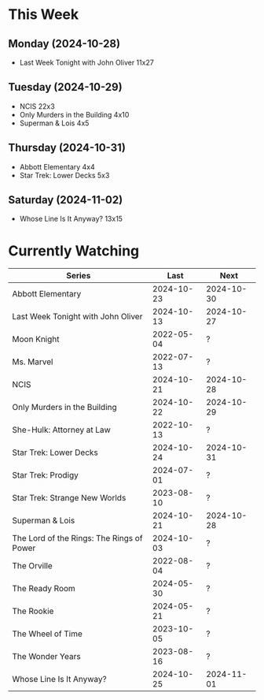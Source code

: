 # This Week

## Monday (2024-10-28)
- Last Week Tonight with John Oliver 11x27

## Tuesday (2024-10-29)
- NCIS 22x3
- Only Murders in the Building 4x10
- Superman & Lois 4x5

## Thursday (2024-10-31)
- Abbott Elementary 4x4
- Star Trek: Lower Decks 5x3

## Saturday (2024-11-02)
- Whose Line Is It Anyway? 13x15

# Currently Watching

| Series | Last | Next |
| --- | --- | --- |
| Abbott Elementary | 2024-10-23 | 2024-10-30 |
| Last Week Tonight with John Oliver | 2024-10-13 | 2024-10-27 |
| Moon Knight | 2022-05-04 | ? |
| Ms. Marvel | 2022-07-13 | ? |
| NCIS | 2024-10-21 | 2024-10-28 |
| Only Murders in the Building | 2024-10-22 | 2024-10-29 |
| She-Hulk: Attorney at Law | 2022-10-13 | ? |
| Star Trek: Lower Decks | 2024-10-24 | 2024-10-31 |
| Star Trek: Prodigy | 2024-07-01 | ? |
| Star Trek: Strange New Worlds | 2023-08-10 | ? |
| Superman & Lois | 2024-10-21 | 2024-10-28 |
| The Lord of the Rings: The Rings of Power | 2024-10-03 | ? |
| The Orville | 2022-08-04 | ? |
| The Ready Room | 2024-05-30 | ? |
| The Rookie | 2024-05-21 | ? |
| The Wheel of Time | 2023-10-05 | ? |
| The Wonder Years | 2023-08-16 | ? |
| Whose Line Is It Anyway? | 2024-10-25 | 2024-11-01 |

